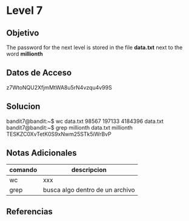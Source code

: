 # Level 7
## Objetivo
The password for the next level is stored in the file **data.txt** next to the word **millionth**
## Datos de Acceso
z7WtoNQU2XfjmMtWA8u5rN4vzqu4v99S
## Solucion
bandit7@bandit:~$ wc data.txt
  98567  197133 4184396 data.txt
bandit7@bandit:~$ grep millionth data.txt
millionth       TESKZC0XvTetK0S9xNwm25STk5iWrBvP
## Notas Adicionales
|comando|descripcion|
|-------|-----------|
|wc|xxx|
|grep|busca algo dentro de un archivo|
## Referencias